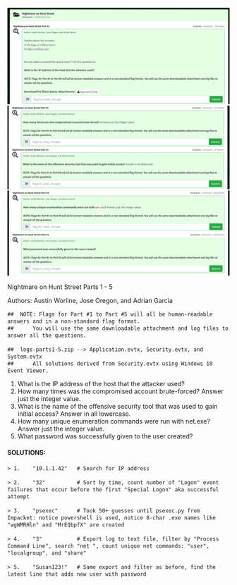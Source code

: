 ![nightmare-on-hunt-street-ss1.png](nightmare-on-hunt-street-ss1.png)
![nightmare-on-hunt-street-ss2-3.png](nightmare-on-hunt-street-ss2-3.png)
![nightmare-on-hunt-street-ss4-5.png](nightmare-on-hunt-street-ss4-5.png)

Nightmare on Hunt Street Parts 1 - 5

Authors: Austin Worline, Jose Oregon, and Adrian Garcia
```
##	NOTE: Flags for Part #1 to Part #5 will all be human-readable answers and in a non-standard flag format. 
##		You will use the same downloadable attachment and log files to answer all the questions.

##	logs-parts1-5.zip --> Application.evtx, Security.evtx, and System.evtx
##		All solutions derived from Security.evtx using Windows 10 Event Viewer.
```

1.	What is the IP address of the host that the attacker used?
2.	How many times was the compromised account brute-forced? Answer just the integer value.
3.	What is the name of the offensive security tool that was used to gain initial access? Answer in all lowercase.
4.	How many unique enumeration commands were run with net.exe? Answer just the integer value.
5.	What password was successfully given to the user created?

#### SOLUTIONS:
```
> 1.	"10.1.1.42"   # Search for IP address

> 2.	"32"          # Sort by time, count number of "Logon" event failures that occur before the first "Special Logon" aka successful attempt

> 3.	"psexec"      # Took 50+ guesses until psexec.py from Impacket: notice powershell is used, notice 8-char .exe names like "wgWMRHln" and "MrEQbpfX" are created

> 4.	"3"           # Export log to text file, filter by "Process Command Line", search "net ", count unique net commands: "user", "localgroup", and "share"

> 5.	"Susan123!"   # Same export and filter as before, find the latest line that adds new user with password

```

